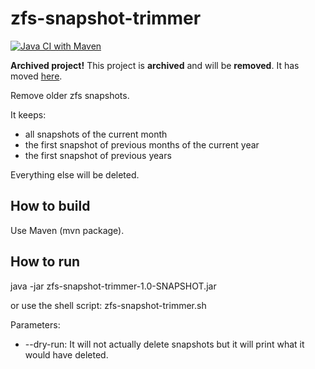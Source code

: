 # zfs-snapshot-trimmer

[![Java CI with Maven](https://github.com/ngeor/zfs-snapshot-trimmer/actions/workflows/maven.yml/badge.svg)](https://github.com/ngeor/zfs-snapshot-trimmer/actions/workflows/maven.yml)

**Archived project!**
This project is **archived** and will be **removed**.
It has moved [here](https://github.com/ngeor/kamino/tree/master/cli/zfs-snapshot-trimmer).

Remove older zfs snapshots.

It keeps:

* all snapshots of the current month
* the first snapshot of previous months of the current year
* the first snapshot of previous years

Everything else will be deleted.

## How to build

Use Maven (mvn package).

## How to run

java -jar zfs-snapshot-trimmer-1.0-SNAPSHOT.jar

or use the shell script: zfs-snapshot-trimmer.sh

Parameters:

* --dry-run: It will not actually delete snapshots but it will print what it would have deleted.
